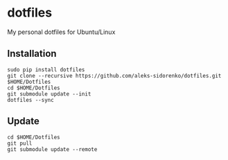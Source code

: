 # dotfiles
My personal dotfiles for Ubuntu/Linux

## Installation
```
sudo pip install dotfiles
git clone --recursive https://github.com/aleks-sidorenko/dotfiles.git $HOME/Dotfiles
cd $HOME/Dotfiles
git submodule update --init
dotfiles --sync
```

## Update
```
cd $HOME/Dotfiles
git pull
git submodule update --remote
```
